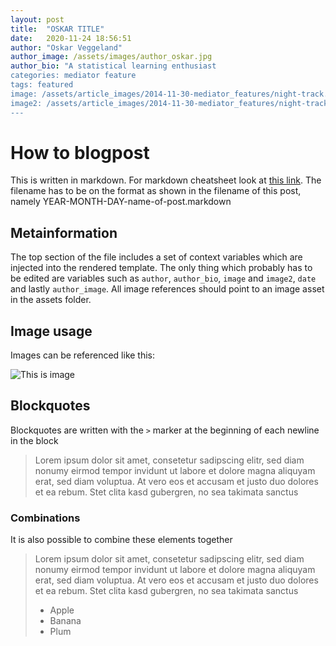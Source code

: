 ```yaml
---
layout: post
title:  "OSKAR TITLE"
date:   2020-11-24 18:56:51
author: "Oskar Veggeland"
author_image: /assets/images/author_oskar.jpg
author_bio: "A statistical learning enthusiast
categories: mediator feature
tags: featured
image: /assets/article_images/2014-11-30-mediator_features/night-track.JPG
image2: /assets/article_images/2014-11-30-mediator_features/night-track-mobile.JPG
---
```

# How to blogpost
This is written in markdown. For markdown cheatsheet look at [this link](https://www.markdownguide.org/cheat-sheet/).
The filename has to be on the format as shown in the filename of this post, namely YEAR-MONTH-DAY-name-of-post.markdown
## Metainformation
The top section of the file includes a set of context variables which are injected into the rendered template.
The only thing which probably has to be edited are variables such as `author`, `author_bio`, `image` 
and `image2`, `date` and lastly `author_image`. All image references should point to an image asset in the
assets folder.
## Image usage
Images can be referenced like this:

![This is image](/tdt4173/assets/images/author_alex.jpg)


## Blockquotes
Blockquotes are written with the `>` marker at the beginning of each newline in the block
>Lorem ipsum dolor sit amet, consetetur sadipscing elitr, sed diam nonumy eirmod tempor invidunt ut labore et dolore magna aliquyam erat, sed diam voluptua. At vero eos et accusam et justo duo dolores et ea rebum. Stet clita kasd gubergren, no sea takimata sanctus


### Combinations 
It is also possible to combine these elements together

>Lorem ipsum dolor sit amet, consetetur sadipscing elitr, sed diam nonumy eirmod tempor invidunt ut labore et dolore magna aliquyam erat, sed diam voluptua. At vero eos et accusam et justo duo dolores et ea rebum. Stet clita kasd gubergren, no sea takimata sanctus
>
> - Apple
> - Banana
> - Plum
